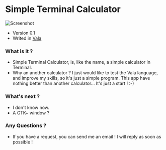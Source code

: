 # Simple Terminal Calculator #

![Screenshot](http://i.imgur.com/Uw05JOQ.png?1)


* Version 0.1
* Writed in [Vala](https://wiki.gnome.org/Projects/Vala)


### What is it ? ###

* Simple Terminal Calculator, is, like the name, a simple calculator in Terminal.
* Why an another calculator ? I just would like to test the Vala language, and improve my skills, so it's just a simple program. This app have nothing better than another calculator... It's just a start ! :-)


### What's next ? ###

* I don't know now. 
* A GTK+ window ?

### Any Questions ? ###

* If you have a request, you can send me an email ! I will reply as soon as possible !
